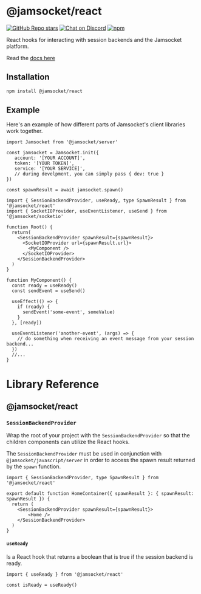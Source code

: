 # @jamsocket/react

[![GitHub Repo stars](https://img.shields.io/github/stars/jamsocket/jamsocket?style=social)](https://github.com/jamsocket/jamsocket)
[![Chat on Discord](https://img.shields.io/discord/939641163265232947)](https://discord.gg/N5sEpsuhh9)
[![npm](https://img.shields.io/npm/v/@jamsocket/react)](https://www.npmjs.com/package/@jamsocket/react)

React hooks for interacting with session backends and the Jamsocket platform.

Read the [docs here](https://docs.jamsocket.com)

## Installation
```bash copy
npm install @jamsocket/react
```

## Example

Here's an example of how different parts of Jamsocket's client libraries work together.

```tsx filename="server.tsx"
import Jamsocket from '@jamsocket/server'

const jamsocket = Jamsocket.init({
   account: '[YOUR ACCOUNT]',
   token: '[YOUR TOKEN]',
   service: '[YOUR SERVICE]',
   // during develpment, you can simply pass { dev: true }
})

const spawnResult = await jamsocket.spawn()
```

```tsx filename="client.tsx"
import { SessionBackendProvider, useReady, type SpawnResult } from '@jamsocket/react'
import { SocketIOProvider, useEventListener, useSend } from '@jamsocket/socketio'

function Root() {
  return(
    <SessionBackendProvider spawnResult={spawnResult}>
      <SocketIOProvider url={spawnResult.url}>
        <MyComponent />
      </SocketIOProvider>
    </SessionBackendProvider>
  )
}

function MyComponent() {
  const ready = useReady()
  const sendEvent = useSend()

  useEffect(() => {
    if (ready) {
      sendEvent('some-event', someValue)
    }
  }, [ready])

  useEventListener('another-event', (args) => {
    // do something when receiving an event message from your session backend...
  })
  //...
}
```

# Library Reference
## @jamsocket/react

### `SessionBackendProvider`
Wrap the root of your project with the `SessionBackendProvider` so that the children components can utilize the React hooks.

<Callout>The `SessionBackendProvider` must be used in conjunction with `@jamsocket/javascript/server` in order to access the spawn result returned by the `spawn` function.</Callout>

```tsx
import { SessionBackendProvider, type SpawnResult } from '@jamsocket/react'

export default function HomeContainer({ spawnResult }: { spawnResult: SpawnResult }) {
  return (
    <SessionBackendProvider spawnResult={spawnResult}>
        <Home />
    </SessionBackendProvider>
  )
}
```

#### `useReady`
Is a React hook that returns a boolean that is true if the session backend is ready.
```tsx
import { useReady } from '@jamsocket/react'

const isReady = useReady()
```
